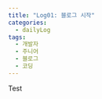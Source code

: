```yaml
---
title: "Log01: 블로그 시작"
categories:
  - dailyLog
tags:
  - 개발자
  - 주니어
  - 블로그
  - 코딩
---
```

Test